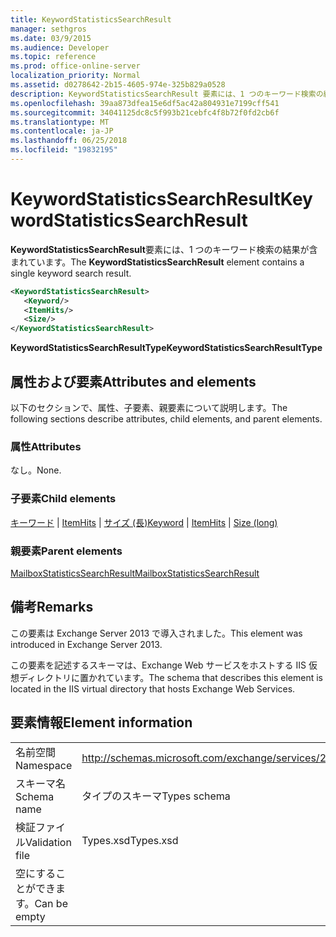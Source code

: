```yaml
---
title: KeywordStatisticsSearchResult
manager: sethgros
ms.date: 03/9/2015
ms.audience: Developer
ms.topic: reference
ms.prod: office-online-server
localization_priority: Normal
ms.assetid: d0278642-2b15-4605-974e-325b829a0528
description: KeywordStatisticsSearchResult 要素には、1 つのキーワード検索の結果が含まれています。
ms.openlocfilehash: 39aa873dfea15e6df5ac42a804931e7199cff541
ms.sourcegitcommit: 34041125dc8c5f993b21cebfc4f8b72f0fd2cb6f
ms.translationtype: MT
ms.contentlocale: ja-JP
ms.lasthandoff: 06/25/2018
ms.locfileid: "19832195"
---
```

# <a name="keywordstatisticssearchresult"></a><span data-ttu-id="6aae5-103">KeywordStatisticsSearchResult</span><span class="sxs-lookup"><span data-stu-id="6aae5-103">KeywordStatisticsSearchResult</span></span>

<span data-ttu-id="6aae5-104">**KeywordStatisticsSearchResult**要素には、1 つのキーワード検索の結果が含まれています。</span><span class="sxs-lookup"><span data-stu-id="6aae5-104">The **KeywordStatisticsSearchResult** element contains a single keyword search result.</span></span> 
  

  
```XML
<KeywordStatisticsSearchResult>
   <Keyword/>
   <ItemHits/>
   <Size/>
</KeywordStatisticsSearchResult>
```

 <span data-ttu-id="6aae5-105">**KeywordStatisticsSearchResultType**</span><span class="sxs-lookup"><span data-stu-id="6aae5-105">**KeywordStatisticsSearchResultType**</span></span>
## <a name="attributes-and-elements"></a><span data-ttu-id="6aae5-106">属性および要素</span><span class="sxs-lookup"><span data-stu-id="6aae5-106">Attributes and elements</span></span>

<span data-ttu-id="6aae5-107">以下のセクションで、属性、子要素、親要素について説明します。</span><span class="sxs-lookup"><span data-stu-id="6aae5-107">The following sections describe attributes, child elements, and parent elements.</span></span>
  
### <a name="attributes"></a><span data-ttu-id="6aae5-108">属性</span><span class="sxs-lookup"><span data-stu-id="6aae5-108">Attributes</span></span>

<span data-ttu-id="6aae5-109">なし。</span><span class="sxs-lookup"><span data-stu-id="6aae5-109">None.</span></span>
  
### <a name="child-elements"></a><span data-ttu-id="6aae5-110">子要素</span><span class="sxs-lookup"><span data-stu-id="6aae5-110">Child elements</span></span>

<span data-ttu-id="6aae5-111">[キーワード](keyword.md) | [ItemHits](itemhits.md) | [サイズ (長)](size-long.md)</span><span class="sxs-lookup"><span data-stu-id="6aae5-111">[Keyword](keyword.md) | [ItemHits](itemhits.md) | [Size (long)](size-long.md)</span></span>
  
### <a name="parent-elements"></a><span data-ttu-id="6aae5-112">親要素</span><span class="sxs-lookup"><span data-stu-id="6aae5-112">Parent elements</span></span>

[<span data-ttu-id="6aae5-113">MailboxStatisticsSearchResult</span><span class="sxs-lookup"><span data-stu-id="6aae5-113">MailboxStatisticsSearchResult</span></span>](mailboxstatisticssearchresult.md)
  
## <a name="remarks"></a><span data-ttu-id="6aae5-114">備考</span><span class="sxs-lookup"><span data-stu-id="6aae5-114">Remarks</span></span>

<span data-ttu-id="6aae5-115">この要素は Exchange Server 2013 で導入されました。</span><span class="sxs-lookup"><span data-stu-id="6aae5-115">This element was introduced in Exchange Server 2013.</span></span>
  
<span data-ttu-id="6aae5-116">この要素を記述するスキーマは、Exchange Web サービスをホストする IIS 仮想ディレクトリに置かれています。</span><span class="sxs-lookup"><span data-stu-id="6aae5-116">The schema that describes this element is located in the IIS virtual directory that hosts Exchange Web Services.</span></span>
  
## <a name="element-information"></a><span data-ttu-id="6aae5-117">要素情報</span><span class="sxs-lookup"><span data-stu-id="6aae5-117">Element information</span></span>

|||
|:-----|:-----|
|<span data-ttu-id="6aae5-118">名前空間</span><span class="sxs-lookup"><span data-stu-id="6aae5-118">Namespace</span></span>  <br/> |http://schemas.microsoft.com/exchange/services/2006/types  <br/> |
|<span data-ttu-id="6aae5-119">スキーマ名</span><span class="sxs-lookup"><span data-stu-id="6aae5-119">Schema name</span></span>  <br/> |<span data-ttu-id="6aae5-120">タイプのスキーマ</span><span class="sxs-lookup"><span data-stu-id="6aae5-120">Types schema</span></span>  <br/> |
|<span data-ttu-id="6aae5-121">検証ファイル</span><span class="sxs-lookup"><span data-stu-id="6aae5-121">Validation file</span></span>  <br/> |<span data-ttu-id="6aae5-122">Types.xsd</span><span class="sxs-lookup"><span data-stu-id="6aae5-122">Types.xsd</span></span>  <br/> |
|<span data-ttu-id="6aae5-123">空にすることができます。</span><span class="sxs-lookup"><span data-stu-id="6aae5-123">Can be empty</span></span>  <br/> ||
   

